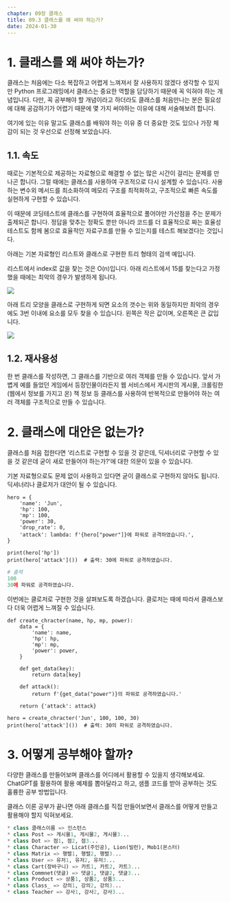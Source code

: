 ```yaml
---
chapter: 09장 클래스
title: 09.3 클래스를 왜 써야 하는가?
date: 2024-01-30
---
```


# 1. 클래스를 왜 써야 하는가?

클래스는 처음에는 다소 복잡하고 어렵게 느껴져서 잘 사용하지 않겠다 생각할 수 있지만 Python 프로그래밍에서 클래스는 중요한 역할을 담당하기 때문에 꼭 익혀야 하는 개념입니다. 다만, 꼭 공부해야 할 개념이라고 하더라도 클래스를 처음만나는 분은 필요성에 대해 공감하기가 어렵기 때문에 몇 가지 써야하는 이유에 대해 서술해보려 합니다.

여기에 있는 이유 말고도 클래스를 배워야 하는 이유 중 더 중요한 것도 있으나 가장 체감이 되는 것 우선으로 선정해 보았습니다.

## 1.1. 속도

때로는 기본적으로 제공하는 자료형으로 해결할 수 없는 많은 시간이 걸리는 문제를 만나곤 합니다. 그럴 때에는 클래스를 사용하여 구조적으로 다시 설계할 수 있습니다. 사용하는 변수외 메서드를 최소화하여 메모리 구조를 최적화하고, 구조적으로 빠른 속도를 실현하게 구현할 수 있습니다.

이 때문에 코딩테스트에 클래스를 구현하여 효율적으로 풀어야만 가산점을 주는 문제가 출제되곤 합니다. 정답을 맞추는 정확도 뿐만 아니라 코드를 더 효율적으로 짜는 효율성 테스트도 함께 봄으로 효율적인 자료구조를 만들 수 있는지를 테스트 해보겠다는 것입니다.

아래는 기본 자료형인 리스트와 클래스로 구현한 트리 형태의 검색 예입니다.

리스트에서 index로 값을 찾는 것은 O(n)입니다. 아래 리스트에서 15를 찾는다고 가정했을 때에는 최악의 경우가 발생하게 됩니다.

![](/images/python/chapter09/3-1.png)

아래 트리 모양을 클래스로 구현하게 되면 요소의 갯수는 위와 동일하지만 최악의 경우에도 3번 이내에 요소를 모두 찾을 수 있습니다. 왼쪽은 작은 값이며, 오른쪽은 큰 값입니다.

![](/images/python/chapter09/3-2.png)

## 1.2. 재사용성

한 번 클래스를 작성하면, 그 클래스를 기반으로 여러 객체를 만들 수 있습니다. 앞서 가볍게 예를 들었던 게임에서 등장인물이라든지 웹 서비스에서 게시판의 게시물, 크롤링한(웹에서 정보를 가지고 온) 책 정보 등 클래스를 사용하여 반복적으로 만들어야 하는 여러 객체를 구조적으로 만들 수 있습니다.

# 2. 클래스에 대안은 없는가?

클래스를 처음 접한다면 ‘리스트로 구현할 수 있을 것 같은데, 딕셔너리로 구현할 수 있을 것 같은데 굳이 새로 만들어야 하는가?’에 대한 의문이 있을 수 있습니다.

기본 자료형으로도 문제 없이 사용하고 있다면 굳이 클래스로 구현하지 않아도 됩니다. 딕셔너리나 클로저가 대안이 될 수 있습니다.

```python-exec
hero = {
    'name': 'Jun',
    'hp': 100,
    'mp': 100,
    'power': 30,
    'drop_rate': 0,
    'attack': lambda: f'{hero["power"]}에 파워로 공격하였습니다.',
}

print(hero['hp'])
print(hero['attack']())  # 출력: 30에 파워로 공격하였습니다.
```

```python
# 출력
100
30에 파워로 공격하였습니다.
```

이번에는 클로저로 구현한 것을 살펴보도록 하겠습니다. 클로저는 때에 따라서 클래스보다 더욱 어렵게 느껴질 수 있습니다.

```python-exec
def create_chracter(name, hp, mp, power):
    data = {
        'name': name,
        'hp': hp,
        'mp': mp,
        'power': power,
    }

    def get_data(key):
        return data[key]

    def attack():
        return f'{get_data("power")}의 파워로 공격하였습니다.'

    return {'attack': attack}

hero = create_chracter('Jun', 100, 100, 30)
print(hero['attack']())  # 출력: 30의 파워로 공격하였습니다.
```

# 3. 어떻게 공부해야 할까?

다양한 클래스를 만들어보며 클래스를 어디에서 활용할 수 있을지 생각해보세요. ChatGPT를 활용하여 활용 예제를 뽑아달라고 하고, 샘플 코드를 받아 공부하는 것도 훌륭한 공부 방법입니다.

클래스 이론 공부가 끝나면 아래 클래스를 직접 만들어보면서 클래스를 어떻게 만들고 활용해야 할지 익혀보세요.

```python
* class 클래스이름 => 인스턴스
* class Post => 게시물1, 게시물2, 게시물3...
* class Dot => 점1, 점2, 점3...
* class Character => Licat(주인공), Lion(빌런), Mob1(몬스터)
* class Matrix => 행렬1, 행렬2, 행렬3...
* class User => 유저1, 유저2, 유저3...
* class Cart(장바구니) => 카트1, 카트2, 카트3...
* class Commnet(댓글) => 댓글1, 댓글2, 댓글3...
* class Product => 상품1, 상품2, 상품3...
* class Class_ => 강의1, 강의2, 강의3...
* class Teacher => 강사1, 강사2, 강사3...
```
